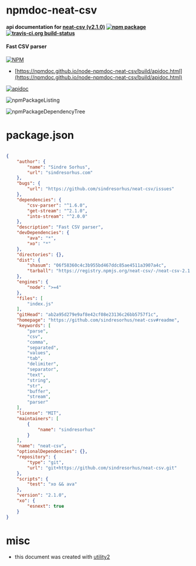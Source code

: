 # npmdoc-neat-csv

#### api documentation for  [neat-csv (v2.1.0)](https://github.com/sindresorhus/neat-csv#readme)  [![npm package](https://img.shields.io/npm/v/npmdoc-neat-csv.svg?style=flat-square)](https://www.npmjs.org/package/npmdoc-neat-csv) [![travis-ci.org build-status](https://api.travis-ci.org/npmdoc/node-npmdoc-neat-csv.svg)](https://travis-ci.org/npmdoc/node-npmdoc-neat-csv)

#### Fast CSV parser

[![NPM](https://nodei.co/npm/neat-csv.png?downloads=true&downloadRank=true&stars=true)](https://www.npmjs.com/package/neat-csv)

- [https://npmdoc.github.io/node-npmdoc-neat-csv/build/apidoc.html](https://npmdoc.github.io/node-npmdoc-neat-csv/build/apidoc.html)

[![apidoc](https://npmdoc.github.io/node-npmdoc-neat-csv/build/screenCapture.buildCi.browser.%252Ftmp%252Fbuild%252Fapidoc.html.png)](https://npmdoc.github.io/node-npmdoc-neat-csv/build/apidoc.html)

![npmPackageListing](https://npmdoc.github.io/node-npmdoc-neat-csv/build/screenCapture.npmPackageListing.svg)

![npmPackageDependencyTree](https://npmdoc.github.io/node-npmdoc-neat-csv/build/screenCapture.npmPackageDependencyTree.svg)



# package.json

```json

{
    "author": {
        "name": "Sindre Sorhus",
        "url": "sindresorhus.com"
    },
    "bugs": {
        "url": "https://github.com/sindresorhus/neat-csv/issues"
    },
    "dependencies": {
        "csv-parser": "^1.6.0",
        "get-stream": "^2.1.0",
        "into-stream": "^2.0.0"
    },
    "description": "Fast CSV parser",
    "devDependencies": {
        "ava": "*",
        "xo": "*"
    },
    "directories": {},
    "dist": {
        "shasum": "06f58360c4c3b955bd467ddc85ae4511a3907a4c",
        "tarball": "https://registry.npmjs.org/neat-csv/-/neat-csv-2.1.0.tgz"
    },
    "engines": {
        "node": ">=4"
    },
    "files": [
        "index.js"
    ],
    "gitHead": "ab2a95d279e9af8e42cf08e23136c26bb5757f1c",
    "homepage": "https://github.com/sindresorhus/neat-csv#readme",
    "keywords": [
        "parse",
        "csv",
        "comma",
        "separated",
        "values",
        "tab",
        "delimiter",
        "separator",
        "text",
        "string",
        "str",
        "buffer",
        "stream",
        "parser"
    ],
    "license": "MIT",
    "maintainers": [
        {
            "name": "sindresorhus"
        }
    ],
    "name": "neat-csv",
    "optionalDependencies": {},
    "repository": {
        "type": "git",
        "url": "git+https://github.com/sindresorhus/neat-csv.git"
    },
    "scripts": {
        "test": "xo && ava"
    },
    "version": "2.1.0",
    "xo": {
        "esnext": true
    }
}
```



# misc
- this document was created with [utility2](https://github.com/kaizhu256/node-utility2)
